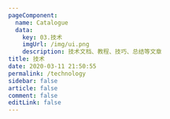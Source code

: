 ```yaml
---
pageComponent:
  name: Catalogue
  data:
    key: 03.技术
    imgUrl: /img/ui.png
    description: 技术文档、教程、技巧、总结等文章
title: 技术
date: 2020-03-11 21:50:55
permalink: /technology
sidebar: false
article: false
comment: false
editLink: false
---
```

